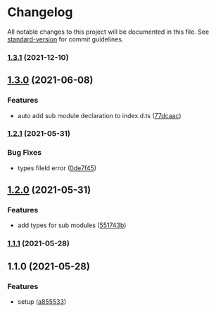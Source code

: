 # Changelog

All notable changes to this project will be documented in this file. See [standard-version](https://github.com/conventional-changelog/standard-version) for commit guidelines.

### [1.3.1](https://github.com/TinkGu/create-npm-file-map/compare/v1.3.0...v1.3.1) (2021-12-10)

## [1.3.0](https://github.com/TinkGu/create-npm-file-map/compare/v1.2.1...v1.3.0) (2021-06-08)


### Features

* auto add sub module declaration to index.d.ts ([77dcaac](https://github.com/TinkGu/create-npm-file-map/commit/77dcaac0424462764807e4b41c5c7bda6ac8fe88))

### [1.2.1](https://github.com/TinkGu/create-npm-file-map/compare/v1.2.0...v1.2.1) (2021-05-31)


### Bug Fixes

* types fileld error ([0de7f45](https://github.com/TinkGu/create-npm-file-map/commit/0de7f455013134d6c85cde05fcdc66ec8dac3667))

## [1.2.0](https://github.com/TinkGu/create-npm-file-map/compare/v1.1.1...v1.2.0) (2021-05-31)


### Features

* add types for sub modules ([551743b](https://github.com/TinkGu/create-npm-file-map/commit/551743bc3c09e329187bc0e222ec2fc6c7107c51))

### [1.1.1](https://github.com/TinkGu/create-npm-file-map/compare/v1.1.0...v1.1.1) (2021-05-28)

## 1.1.0 (2021-05-28)


### Features

* setup ([a855533](https://github.com/TinkGu/create-npm-file-map/commit/a8555336a8cc570109c29738234f23953bfa94e3))
